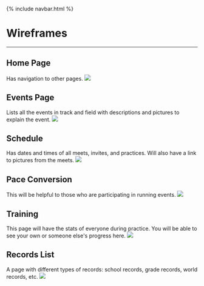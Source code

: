 {% include navbar.html %}

# Wireframes
-----
## Home Page
Has navigation to other pages.
![](https://user-images.githubusercontent.com/89223570/158895699-545d3479-a392-4a1b-8d38-8ac062ac1eeb.png)

## Events Page
Lists all the events in track and field with descriptions and pictures to explain the event.
![](https://user-images.githubusercontent.com/89223570/158895738-7c7a7cc6-ecfa-450b-acae-27f2dc7da682.png)

## Schedule
Has dates and times of all meets, invites, and practices. Will also have a link to pictures from the meets.
![](https://user-images.githubusercontent.com/89223570/158895765-29858f06-720f-409c-a137-d3b9cdd11396.png)

## Pace Conversion
This will be helpful to those who are participating in running events.
![](https://user-images.githubusercontent.com/89223570/158895791-d3f98fda-b25f-4d2d-bfaf-6ef24c3c4339.png)

## Training
This page will have the stats of everyone during practice. You will be able to see your own or someone else's progress here.
![](https://user-images.githubusercontent.com/89223570/158895909-cd078e82-277b-42fe-8c57-77fd713485cf.png)

## Records List
A page with different types of records: school records, grade records, world records, etc.
![](https://user-images.githubusercontent.com/89223570/158895844-d0bea26c-739c-41af-860a-01f419d4eedb.png)
